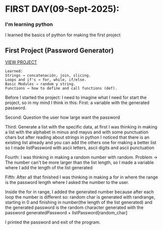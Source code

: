# FIRST DAY(09-Sept-2025):

### I'm learning python

I learned the basics of python for making the first project

## First Project (Password Generator)

[VIEW PROJECT](https://github.com/JonathanManzanoDiaz/experting-python/0001-password-generator)

```
Learned:
Strings → concatenación, join, slicing.
Loops and if's → for, while, if/else.
Basic Modules → random y string.
Functions → how to define and call functions (def).
```

Before I started the project:
I need to imagine what I need for start the project, so in my mind I think in this:
First: a variable with the generated password.

Second: Question the user how large want the password

Third: Generate a list with the specific data, at first I was thinking in making a list with the alphabet in minus and mayus and with some punctuation chars but after reading about strings in python I noticed that there is an existing list already and you can add the others one for making a better list
so I made listPassword with ascii letters, ascii digits and ascii punctuation

Fourth: I was thinking in making a random number with random.
Problem -> The number can't be more larger than the list length, so I made a variable where I add the length of the list generated

Fifth: After all that finished I was thinking in making a for in where the range is the password length where I asked the number to the user.

Inside the for in range, I added the generated number because after each loop the number is different so:
random char is generated with randrange, starting in 0 and finishing in number(the length of the list generated)
and the generated password is the random character generated with the password
generatedPassword + listPassword[random_char]

I printed the password and exit of the program.
